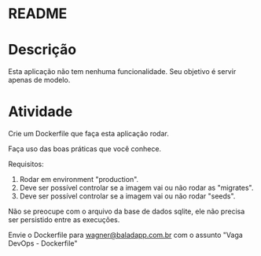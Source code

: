 # README
# Descrição
Esta aplicação não tem nenhuma funcionalidade.
Seu objetivo é servir apenas de modelo.

# Atividade

Crie um Dockerfile que faça esta aplicação rodar.

Faça uso das boas práticas que você conhece.

Requisitos:
1) Rodar em environment "production".
2) Deve ser possível controlar se a imagem vai ou não rodar as "migrates".
3) Deve ser possível controlar se a imagem vai ou não rodar "seeds".

Não se preocupe com o arquivo da base de dados sqlite, ele não precisa ser persistido entre as execuções.

Envie o Dockerfile para wagner@baladapp.com.br com o assunto "Vaga DevOps - Dockerfile"